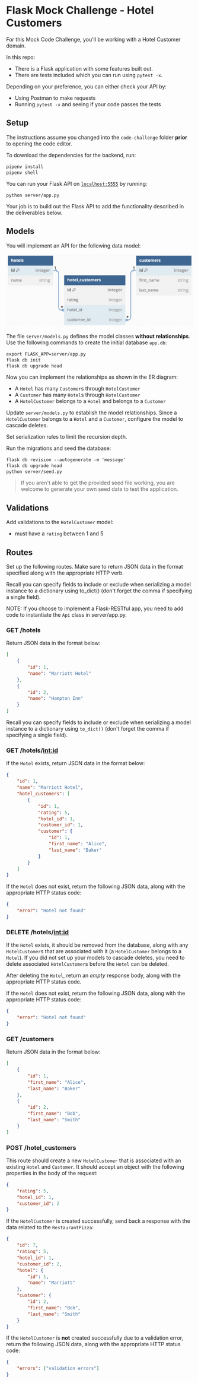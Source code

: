 # Flask Mock Challenge - Hotel Customers

For this Mock Code Challenge, you'll be working with a Hotel Customer domain.

In this repo:

- There is a Flask application with some features built out.
- There are tests included which you can run using `pytest -x`.

Depending on your preference, you can either check your API by:

- Using Postman to make requests
- Running `pytest -x` and seeing if your code passes the tests

## Setup

The instructions assume you changed into the `code-challenge` folder **prior** to opening the code editor.

To download the dependencies for the backend, run:

```console
pipenv install
pipenv shell
```

You can run your Flask API on [`localhost:5555`](http://localhost:5555) by running:

```console
python server/app.py
```

Your job is to build out the Flask API to add the functionality described in the deliverables below.

## Models

You will implement an API for the following data model:

![domain diagram](./domain.png)

The file `server/models.py` defines the model classes **without relationships**. Use the following commands to create the initial database `app.db`:

```console
export FLASK_APP=server/app.py
flask db init
flask db upgrade head
```

Now you can implement the relationships as shown in the ER diagram:

- A `Hotel` has many `Customer`s through `HotelCustomer`
- A `Customer` has many `Hotel`s through `HotelCustomer`
- A `HotelCustomer` belongs to a `Hotel` and belongs to a `Customer`

Update `server/models.py` to establish the model relationships. Since a `HotelCustomer` belongs to a `Hotel` and a `Customer`, configure the model to cascade deletes.

Set serialization rules to limit the recursion depth.

Run the migrations and seed the database:

```console
flask db revision --autogenerate -m 'message'
flask db upgrade head
python server/seed.py
```

> If you aren't able to get the provided seed file working, you are welcome to generate your own seed data to test the application.

## Validations

Add validations to the `HotelCustomer` model:

- must have a `rating` between 1 and 5

## Routes

Set up the following routes. Make sure to return JSON data in the format specified along with the appropriate HTTP verb.

Recall you can specify fields to include or exclude when serializing a model instance to a dictionary using to_dict() (don't forget the comma if specifying a single field).

NOTE: If you choose to implement a Flask-RESTful app, you need to add code to instantiate the `Api` class in server/app.py.

### GET /hotels

Return JSON data in the format below:

```json
[
    {
        "id": 1,
        "name": "Marriott Hotel"
    },
    {
        "id": 2,
        "name": "Hampton Inn"
    }
]
```

Recall you can specify fields to include or exclude when serializing a model instance to a dictionary using `to_dict()` (don't forget the comma if specifying a single field).

### GET /hotels/<int:id>

If the `Hotel` exists, return JSON data in the format below:

```json
{
    "id": 1,
    "name": "Marriott Hotel",
    "hotel_customers": [
        {
            "id": 1,
            "rating": 5,
            "hotel_id": 1,
            "customer_id": 1,
            "customer": {
                "id": 1,
                "first_name": "Alice",
                "last_name": "Baker"
            }
        }
    ]
}
```

If the `Hotel` does not exist, return the following JSON data, along with the appropriate HTTP status code:

```json
{
    "error": "Hotel not found"
}
```

### DELETE /hotels/<int:id>

If the `Hotel` exists, it should be removed from the database, along with any `HotelCustomer`s that are associated with it (a `HotelCustomer` belongs to a `Hotel`). If you did not set up your models to cascade deletes, you need to delete associated `HotelCustomer`s before the `Hotel` can be deleted.

After deleting the `Hotel`, return an _empty_ response body, along with the appropriate HTTP status code.

If the `Hotel` does not exist, return the following JSON data, along with the appropriate HTTP status code:

```json
{
    "error": "Hotel not found"
}
```

### GET /customers

Return JSON data in the format below:

```json
[
    {
        "id": 1,
        "first_name": "Alice",
        "last_name": "Baker"
    },
    {
        "id": 2,
        "first_name": "Bob",
        "last_name": "Smith"
    }
]
```

### POST /hotel_customers

This route should create a new `HotelCustomer` that is associated with an existing `Hotel` and `Customer`. It should accept an object with the following properties in the body of the request:

```json
{
    "rating": 5,
    "hotel_id": 1,
    "customer_id": 2
}
```

If the `HotelCustomer` is created successfully, send back a response with the data related to the `RestaurantPizza`:

```json
{
    "id": 7,
    "rating": 5,
    "hotel_id": 1,
    "customer_id": 2,
    "hotel": {
        "id": 1,
        "name": "Marriott"
    },
    "customer": {
        "id": 2,
        "first_name": "Bob",
        "last_name": "Smith"
    }
}
```

If the `HotelCustomer` is **not** created successfully due to a validation error, return the following JSON data, along with the appropriate HTTP status code:

```json
{
    "errors": ["validation errors"]
}
```